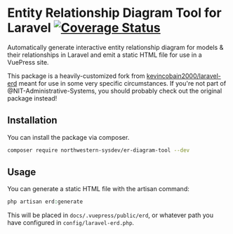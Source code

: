 # Entity Relationship Diagram Tool for Laravel [![Coverage Status](https://coveralls.io/repos/github/NIT-Administrative-Systems/er-diagram-tool/badge.svg)](https://coveralls.io/github/NIT-Administrative-Systems/er-diagram-tool)
Automatically generate interactive entity relationship diagram for models & their relationships in Laravel and emit a static HTML file for use in a VuePress site.

This package is a heavily-customized fork from [kevincobain2000/laravel-erd](https://github.com/kevincobain2000/laravel-erd) meant for use in some very specific circumstances. If you're not part of @NIT-Administrative-Systems, you should probably check out the original package instead!

## Installation
You can install the package via composer.

```bash
composer require northwestern-sysdev/er-diagram-tool --dev
```

## Usage
You can generate a static HTML file with the artisan command:

```php
php artisan erd:generate
```

This will be placed in `docs/.vuepress/public/erd`, or whatever path you have configured in `config/laravel-erd.php`.
